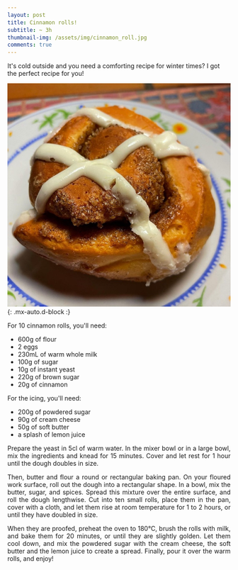 ```yaml
---
layout: post
title: Cinnamon rolls!
subtitle: ~ 3h
thumbnail-img: /assets/img/cinnamon_roll.jpg
comments: true
---
```


It's cold outside and you need a comforting recipe for winter times? I got the perfect recipe for you!

![Cinnamon rolls](/assets/img/cinnamon_roll.jpg){: .mx-auto.d-block :}

For 10 cinnamon rolls, you'll need:

- 600g of flour
- 2 eggs
- 230mL of warm whole milk
- 100g of sugar
- 10g of instant yeast
- 220g of brown sugar
- 20g of cinnamon

For the icing, you'll need:

- 200g of powdered sugar
- 90g of cream cheese
- 50g of soft butter
- a splash of lemon juice

<div style="text-align: justify">
<p> Prepare the yeast in 5cl of warm water. In the mixer bowl or in a large bowl, mix the ingredients and knead for 15 minutes. Cover and let rest for 1 hour until the dough doubles in size. </p>

<p> Then, butter and flour a round or rectangular baking pan. On your floured work surface, roll out the dough into a rectangular shape. In a bowl, mix the butter, sugar, and spices. Spread this mixture over the entire surface, and roll the dough lengthwise. Cut into ten small rolls, place them in the pan, cover with a cloth, and let them rise at room temperature for 1 to 2 hours, or until they have doubled in size.</p>

<p> When they are proofed, preheat the oven to 180°C,  brush the rolls with milk, and bake them for 20 minutes, or until they are slightly golden. Let them cool down, and mix the powdered sugar with the cream cheese, the soft butter and the lemon juice to create a spread. Finally, pour it over the warm rolls, and enjoy!</p>
</div>
